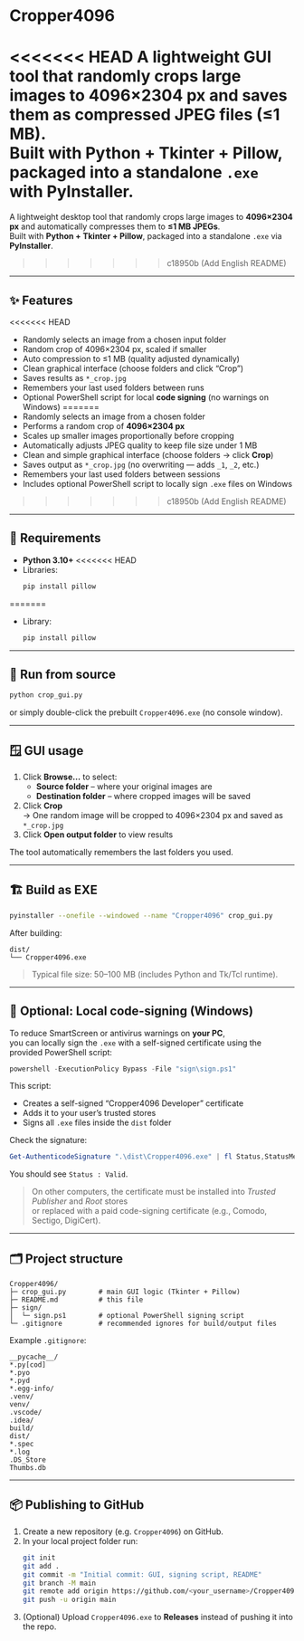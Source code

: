 # Cropper4096

<<<<<<< HEAD
A lightweight GUI tool that randomly crops large images to **4096×2304 px** and saves them as compressed JPEG files (≤1 MB).  
Built with **Python + Tkinter + Pillow**, packaged into a standalone `.exe` with PyInstaller.
=======
A lightweight desktop tool that randomly crops large images to **4096×2304 px** and automatically compresses them to **≤1 MB JPEGs**.  
Built with **Python + Tkinter + Pillow**, packaged into a standalone `.exe` via **PyInstaller**.
>>>>>>> c18950b (Add English README)

---

## ✨ Features
<<<<<<< HEAD
- Randomly selects an image from a chosen input folder  
- Random crop of 4096×2304 px, scaled if smaller  
- Auto compression to ≤1 MB (quality adjusted dynamically)  
- Clean graphical interface (choose folders and click “Crop”)  
- Saves results as `*_crop.jpg`  
- Remembers your last used folders between runs  
- Optional PowerShell script for local **code signing** (no warnings on Windows)
=======
- Randomly selects an image from a chosen folder  
- Performs a random crop of **4096×2304 px**  
- Scales up smaller images proportionally before cropping  
- Automatically adjusts JPEG quality to keep file size under 1 MB  
- Clean and simple graphical interface (choose folders → click **Crop**)  
- Saves output as `*_crop.jpg` (no overwriting — adds `_1`, `_2`, etc.)  
- Remembers your last used folders between sessions  
- Includes optional PowerShell script to locally sign `.exe` files on Windows
>>>>>>> c18950b (Add English README)

---

## 🧰 Requirements
- **Python 3.10+**
<<<<<<< HEAD
- Libraries:  
  ```bash
  pip install pillow
=======
- Library:
  ```bash
  pip install pillow
  ```

---

## 🚀 Run from source
```bash
python crop_gui.py
```
or simply double-click the prebuilt `Cropper4096.exe` (no console window).

---

## 🪟 GUI usage
1. Click **Browse…** to select:
   - **Source folder** – where your original images are
   - **Destination folder** – where cropped images will be saved
2. Click **Crop**  
   → One random image will be cropped to 4096×2304 px and saved as `*_crop.jpg`
3. Click **Open output folder** to view results

The tool automatically remembers the last folders you used.

---

## 🏗️ Build as EXE
```bash
pyinstaller --onefile --windowed --name "Cropper4096" crop_gui.py
```

After building:
```
dist/
└── Cropper4096.exe
```

> Typical file size: 50–100 MB (includes Python and Tk/Tcl runtime).

---

## 🔏 Optional: Local code-signing (Windows)

To reduce SmartScreen or antivirus warnings on **your PC**,  
you can locally sign the `.exe` with a self-signed certificate using the provided PowerShell script:

```powershell
powershell -ExecutionPolicy Bypass -File "sign\sign.ps1"
```

This script:
- Creates a self-signed “Cropper4096 Developer” certificate  
- Adds it to your user’s trusted stores  
- Signs all `.exe` files inside the `dist` folder  

Check the signature:
```powershell
Get-AuthenticodeSignature ".\dist\Cropper4096.exe" | fl Status,StatusMessage
```
You should see `Status : Valid`.

> On other computers, the certificate must be installed into *Trusted Publisher* and *Root* stores  
> or replaced with a paid code-signing certificate (e.g., Comodo, Sectigo, DigiCert).

---

## 🗂️ Project structure
```
Cropper4096/
├─ crop_gui.py        # main GUI logic (Tkinter + Pillow)
├─ README.md          # this file
├─ sign/
│  └─ sign.ps1        # optional PowerShell signing script
└─ .gitignore         # recommended ignores for build/output files
```

Example `.gitignore`:
```
__pycache__/
*.py[cod]
*.pyo
*.pyd
*.egg-info/
.venv/
venv/
.vscode/
.idea/
build/
dist/
*.spec
*.log
.DS_Store
Thumbs.db
```

---

## 📦 Publishing to GitHub
1. Create a new repository (e.g. `Cropper4096`) on GitHub.  
2. In your local project folder run:
   ```bash
   git init
   git add .
   git commit -m "Initial commit: GUI, signing script, README"
   git branch -M main
   git remote add origin https://github.com/<your_username>/Cropper4096.git
   git push -u origin main
   ```
3. (Optional) Upload `Cropper4096.exe` to **Releases** instead of pushing it into the repo.